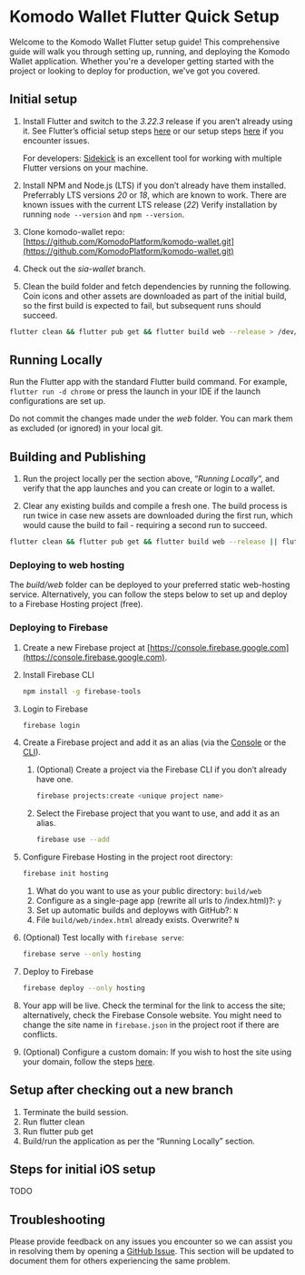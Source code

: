# Komodo Wallet Flutter Quick Setup

Welcome to the Komodo Wallet Flutter setup guide\! This comprehensive guide will walk you through setting up, running, and deploying the Komodo Wallet application. Whether you're a developer getting started with the project or looking to deploy for production, we've got you covered.

## Initial setup

1. Install Flutter and switch to the *3.22.3* release if you aren’t already using it.
   See Flutter’s official setup steps [here](https://docs.flutter.dev/get-started/install) or our setup steps [here](https://github.com/KomodoPlatform/komodo-wallet/blob/master/docs/INSTALL_FLUTTER.md) if you encounter issues.

   For developers: [Sidekick](https://github.com/fluttertools/sidekick) is an excellent tool for working with multiple Flutter versions on your machine.

2. Install NPM and Node.js (LTS) if you don’t already have them installed. Preferrably LTS versions *20* or *18*, which are known to work. There are known issues with the current LTS release (*22*) Verify installation by running `node --version` and `npm --version`.

3. Clone komodo-wallet repo: [https://github.com/KomodoPlatform/komodo-wallet.git](https://github.com/KomodoPlatform/komodo-wallet.git)

4. Check out the *sia-wallet* branch.  

5. Clean the build folder and fetch dependencies by running the following. Coin icons and other assets are downloaded as part of the initial build, so the first build is expected to fail, but subsequent runs should succeed.

```bash
flutter clean && flutter pub get && flutter build web --release > /dev/null 2>&1 || true
```

## Running Locally

Run the Flutter app with the standard Flutter build command. For example, `flutter run -d chrome` or press the launch in your IDE if the launch configurations are set up.

Do not commit the changes made under the *web* folder. You can mark them as excluded (or ignored) in your local git.

## Building and Publishing

1. Run the project locally per the section above, “*Running Locally*”, and verify that the app launches and you can create or login to a wallet.

2. Clear any existing builds and compile a fresh one. The build process is run twice in case new assets are downloaded during the first run, which would cause the build to fail - requiring a second run to succeed.

```bash
flutter clean && flutter pub get && flutter build web --release || flutter build web --release
```

### Deploying to web hosting

The *build/web* folder can be deployed to your preferred static web-hosting service. Alternatively, you can follow the steps below to set up and deploy to a Firebase Hosting project (free).

### Deploying to Firebase

1. Create a new Firebase project at [https://console.firebase.google.com](https://console.firebase.google.com).

2. Install Firebase CLI

   ```bash
   npm install -g firebase-tools
   ```

3. Login to Firebase

   ```bash
   firebase login
   ```

4. Create a Firebase project and add it as an alias (via the [Console](https://docs.appmachine.com/app-details/firebase/create-firebase-project) or the [CLI](https://firebase.google.com/docs/cli#management-commands)).
   1. (Optional) Create a project via the Firebase CLI if you don’t already have one.

      ```bash
      firebase projects:create <unique project name>
      ```

   2. Select the  Firebase project that you want to use, and add it as an alias.

      ```bash
      firebase use --add
      ```

5. Configure Firebase Hosting in the project root directory:

   ```bash
   firebase init hosting
   ```

   1. What do you want to use as your public directory: `build/web`
   2. Configure as a single-page app (rewrite all urls to /index.html)?: `y`
   3. Set up automatic builds and deployws with GitHub?: `N`
   4. File `build/web/index.html` already exists. Overwrite? `N`

6. (Optional) Test locally with `firebase serve`:

   ```bash
   firebase serve --only hosting
   ```

7. Deploy to Firebase

   ```bash
   firebase deploy --only hosting
   ```

8. Your app will be live. Check the terminal for the link to access the site; alternatively, check the Firebase Console website. You might need to change the site name in `firebase.json` in the project root if there are conflicts.

9. (Optional) Configure a custom domain: If you wish to host the site using your domain, follow the steps [here](https://firebase.google.com/docs/hosting/custom-domain).

## Setup after checking out a new branch

1. Terminate the build session.  
2. Run flutter clean
3. Run flutter pub get  
4. Build/run the application as per the “Running Locally” section.

## Steps for initial iOS setup

TODO

## Troubleshooting

Please provide feedback on any issues you encounter so we can assist you in resolving them by opening a [GitHub Issue](https://github.com/KomodoPlatform/komodo-wallet/issues/new?assignees=&labels=dev&projects=&template=dev.md&title=). This section will be updated to document them for others experiencing the same problem.
